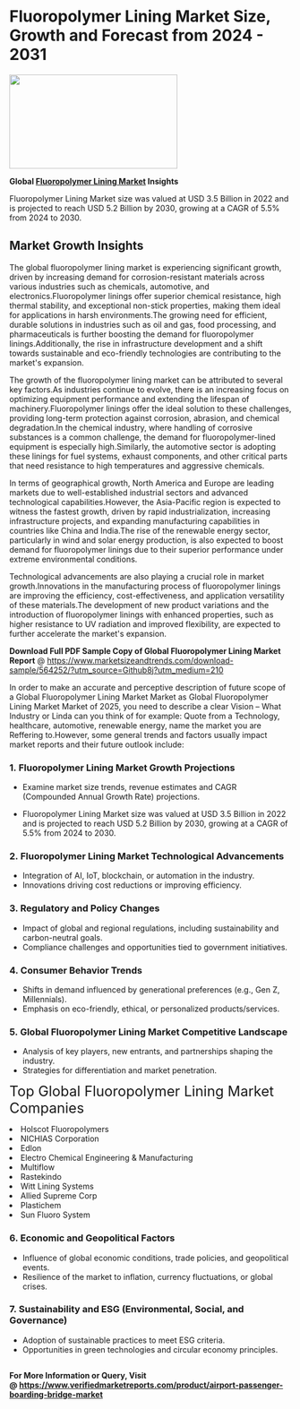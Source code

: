 <H1>Fluoropolymer Lining Market Size, Growth and Forecast from 2024 - 2031</H1><img class="aligncenter size-medium wp-image-584254" src="https://thirdeyenews.in/wp-content/uploads/2024/09/Global-Market-Research-300x168.jpeg" alt="" width="300" height="168" /><p><strong>Global&nbsp;<a href="https://www.marketsizeandtrends.com/download-sample/564252/?utm_source=Github8j?utm_medium=210">Fluoropolymer Lining Market</a> Insights</strong></p><p>Fluoropolymer Lining Market size was valued at USD 3.5 Billion in 2022 and is projected to reach USD 5.2 Billion by 2030, growing at a CAGR of 5.5% from 2024 to 2030.</p><p><h2>Market Growth Insights</h2> <p>The global fluoropolymer lining market is experiencing significant growth, driven by increasing demand for corrosion-resistant materials across various industries such as chemicals, automotive, and electronics.Fluoropolymer linings offer superior chemical resistance, high thermal stability, and exceptional non-stick properties, making them ideal for applications in harsh environments.The growing need for efficient, durable solutions in industries such as oil and gas, food processing, and pharmaceuticals is further boosting the demand for fluoropolymer linings.Additionally, the rise in infrastructure development and a shift towards sustainable and eco-friendly technologies are contributing to the market's expansion.</p> <p>The growth of the fluoropolymer lining market can be attributed to several key factors.As industries continue to evolve, there is an increasing focus on optimizing equipment performance and extending the lifespan of machinery.Fluoropolymer linings offer the ideal solution to these challenges, providing long-term protection against corrosion, abrasion, and chemical degradation.In the chemical industry, where handling of corrosive substances is a common challenge, the demand for fluoropolymer-lined equipment is especially high.Similarly, the automotive sector is adopting these linings for fuel systems, exhaust components, and other critical parts that need resistance to high temperatures and aggressive chemicals.</p> <p>In terms of geographical growth, North America and Europe are leading markets due to well-established industrial sectors and advanced technological capabilities.However, the Asia-Pacific region is expected to witness the fastest growth, driven by rapid industrialization, increasing infrastructure projects, and expanding manufacturing capabilities in countries like China and India.The rise of the renewable energy sector, particularly in wind and solar energy production, is also expected to boost demand for fluoropolymer linings due to their superior performance under extreme environmental conditions.</p> <p>Technological advancements are also playing a crucial role in market growth.Innovations in the manufacturing process of fluoropolymer linings are improving the efficiency, cost-effectiveness, and application versatility of these materials.The development of new product variations and the introduction of fluoropolymer linings with enhanced properties, such as higher resistance to UV radiation and improved flexibility, are expected to further accelerate the market's expansion.</p> <p><span class=""><strong>Download Full PDF Sample Copy of Global Fluoropolymer Lining Market Report</strong> @ <a href="https://www.marketsizeandtrends.com/download-sample/564252/?utm_source=Github8j?utm_medium=210" target="_blank">https://www.marketsizeandtrends.com/download-sample/564252/?utm_source=Github8j?utm_medium=210</a></span></p><p>In order to make an accurate and perceptive description of future scope of a Global&nbsp;Fluoropolymer Lining Market Market as Global&nbsp;Fluoropolymer Lining Market Market of 2025, you need to describe a clear Vision &ndash; What Industry or Linda can you think of for example: Quote from a Technology, healthcare, automotive, renewable energy, name the market you are Reffering to.However, some general trends and factors usually impact market reports and their future outlook include:</p><h3>1.&nbsp;<strong>Fluoropolymer Lining Market Growth Projections</strong></h3><ul><li>Examine market size trends, revenue estimates and CAGR (Compounded Annual Growth Rate) projections.</li><li><p>Fluoropolymer Lining Market size was valued at USD 3.5 Billion in 2022 and is projected to reach USD 5.2 Billion by 2030, growing at a CAGR of 5.5% from 2024 to 2030.</p></li></ul><h3>2.&nbsp;<strong>Fluoropolymer Lining Market Technological Advancements</strong></h3><ul><li>Integration of AI, IoT, blockchain, or automation in the industry.</li><li>Innovations driving cost reductions or improving efficiency.</li></ul><h3>3.&nbsp;<strong>Regulatory and Policy Changes</strong></h3><ul><li>Impact of global and regional regulations, including sustainability and carbon-neutral goals.</li><li>Compliance challenges and opportunities tied to government initiatives.</li></ul><h3>4.&nbsp;<strong>Consumer Behavior Trends</strong></h3><ul><li>Shifts in demand influenced by generational preferences (e.g., Gen Z, Millennials).</li><li>Emphasis on eco-friendly, ethical, or personalized products/services.</li></ul><h3>5.&nbsp;<strong>Global Fluoropolymer Lining Market Competitive Landscape</strong></h3><ul><li>Analysis of key players, new entrants, and partnerships shaping the industry.</li><li>Strategies for differentiation and market penetration.</li></ul><p data-pm-slice="1 1 []"><span style="color: inherit; font-family: inherit; font-size: 25px;">Top Global Fluoropolymer Lining Market Companies</span></p><div class="" data-test-id=""><p><li>Holscot Fluoropolymers</li><li> NICHIAS Corporation</li><li> Edlon</li><li> Electro Chemical Engineering & Manufacturing</li><li> Multiflow</li><li> Rastekindo</li><li> Witt Lining Systems</li><li> Allied Supreme Corp</li><li> Plastichem</li><li> Sun Fluoro System</li></p></div><h3>6.&nbsp;<strong>Economic and Geopolitical Factors</strong></h3><ul><li>Influence of global economic conditions, trade policies, and geopolitical events.</li><li>Resilience of the market to inflation, currency fluctuations, or global crises.</li></ul><h3>7.&nbsp;<strong>Sustainability and ESG (Environmental, Social, and Governance)</strong></h3><ul><li>Adoption of sustainable practices to meet ESG criteria.</li><li>Opportunities in green technologies and circular economy principles.</li></ul><h2><strong style="font-size: 14px;">For More Information or Query, Visit @&nbsp;</strong><a style="background-color: #ffffff; font-size: 14px;" href="https://www.marketsizeandtrends.com/report/fluoropolymer-lining-market/" target="_blank">https://www.verifiedmarketreports.com/product/airport-passenger-boarding-bridge-market</a></h2>